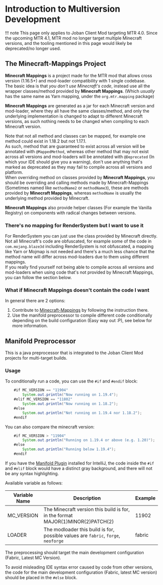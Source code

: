 # Introduction to Multiversion Development

!!! note
    This page only applies to Joban Client Mod targeting MTR 4.0. Since the upcoming MTR 4.1, MTR mod no longer target multiple Minecraft versions, and the tooling mentioned in this page would likely be deprecated/no longer used.

## The Minecraft-Mappings Project
**Minecraft Mappings** is a project made for the MTR mod that allows cross version (1.16.5+) and mod-loader compatibility with 1 single codebase.  
The basic idea is that *you don't use Minecraft's code*, instead use all the wrapper classes/method provided by **Minecraft Mappings**. (Which *usually* has the same name as Yarn mapping, under the `org.mtr.mapping` package)

**Minecraft Mappings** are generated as a jar for each Minecraft version and mod-loader, where they all have the same classes/method, and only the underlying implementation is changed to adapt to different Minecraft versions, as such nothing needs to be changed when compiling to each Minecraft version.

Note that not all method and classes can be mapped, for example one method could exist in 1.18.2 but not 1.17.1.  
As such, method that are guaranteed to exist across all version will be annotated with `@MappedMethod`, whereas other method that may not exist across all versions and mod-loaders will be annotated with `@Deprecated` (In which your IDE should give you a warning), don't use anything that's marked as deprecated as they may fail to compile across all versions and platform.  
When overriding method on classes provided by **Minecraft Mappings**, you should be overriding and calling methods made by Minecraft-Mappings (Sometimes named like `methodName2` or `methodName3`), these are methods provided by **Minecraft Mappings**, whereas `methodName` is usually the underlying method provided by Minecraft.

**Minecraft Mappings** also provide helper classes (For example the Vanilla Registry) on components with radical changes between versions.

### There's no mapping for RenderSystem but I want to use it
For RenderSystem you can just use the class provided by Minecraft directly. Not all Minecraft's code are obfuscated, for example some of the code in `com.mojang.blaze3d` including RenderSystem is not obfuscated, a mapping like Yarn or Mojmap is not needed and there's a much less chance that the method name will differ across mod-loaders due to them using different mappings.  
If you really find yourself not being able to compile across all versions and mod-loaders when using code that's not provided by Minecraft Mappings, you can follow the section below.

### What if Minecraft Mappings doesn't contain the code I want
In general there are 2 options:

1. Contribute to [Minecraft-Mappings](https://github.com/Minecraft-Transit-Railway/Minecraft-Mappings) by following the instruction there.
2. Use the manifold preprocessor to compile different code conditionally depending on the build configuration (Easy way out :P), see below for more information.

## Manifold Preprocessor
This is a java preprocessor that is integrated to the Joban Client Mod projects for multi-target builds.

### Usage
To conditionally run a code, you can use the `#if` and `#endif` block:
``` java
    #if MC_VERSION == "11904"
        System.out.println("Now running on 1.19.4");
    #elif MC_VERSION == "11802"
        System.out.println("Now running on 1.18.2");
    #else
        System.out.println("Not running on 1.19.4 nor 1.18.2"); 
    #endif
```

You can also compare the minecraft version:
``` java
    #if MC_VERSION > "11904"
        System.out.println("Running on 1.19.4 or above (e.g. 1.20)");
    #else
        System.out.println("Running below 1.19.4"); 
    #endif
```

If you have the [Manifold Plugin](https://plugins.jetbrains.com/plugin/10057-manifold) installed for IntelliJ, the code inside the `#if` and `#elif` block would have a distinct gray background, and there will not be any syntax highlighting.

Available variable as follows:

| Variable Name | Description                                                                        | Example |
|---------------|------------------------------------------------------------------------------------|---------|
| MC_VERSION    | The Minecraft version this build is for, in the format MAJOR(1)MINOR(2)PATCH(2)    | 11902   |
| LOADER        | The modloader this build is for, possible values are `fabric`, `forge`, `neoforge` | fabric  |

The preprocessing should target the main development configuration (Fabric, Latest MC Version).

To avoid misleading IDE syntax error caused by code from other versions, the code for the main development configuration (Fabric, latest MC version) should be placed in the `#else` block.